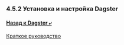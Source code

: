 ### 4.5.2 Установка и настройка Dagster

#### [Назад к Dagster ⤶](/DE-101/Module4/data/dagster.md)

[Краткое руководство](https://docs.dagster.io/getting-started/quickstart)
